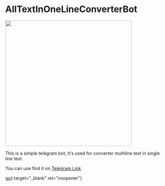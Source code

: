 # AllTextInOneLineConverterBot

<img src="https://python-telegram-bot.readthedocs.io/en/stable/_static/ptb-logo-orange.png" width="400"/>

This is a simple telegram bot, it's used for converter multiline text in single line text.

You can use find it on <a href="http://t.me/AllTextInOneLineConverterBot" target="_blank">Telegram Link</a>.

[go](http://stackoverflow.com){:target="_blank" rel="noopener"}
